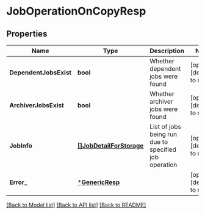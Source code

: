 # JobOperationOnCopyResp

## Properties
Name | Type | Description | Notes
------------ | ------------- | ------------- | -------------
**DependentJobsExist** | **bool** | Whether dependent jobs were found | [optional] [default to null]
**ArchiverJobsExist** | **bool** | Whether archiver jobs were found | [optional] [default to null]
**JobInfo** | [**[]JobDetailForStorage**](JobDetailForStorage.md) | List of jobs being run due to specified job operation | [optional] [default to null]
**Error_** | [***GenericResp**](GenericResp.md) |  | [optional] [default to null]

[[Back to Model list]](../README.md#documentation-for-models) [[Back to API list]](../README.md#documentation-for-api-endpoints) [[Back to README]](../README.md)


